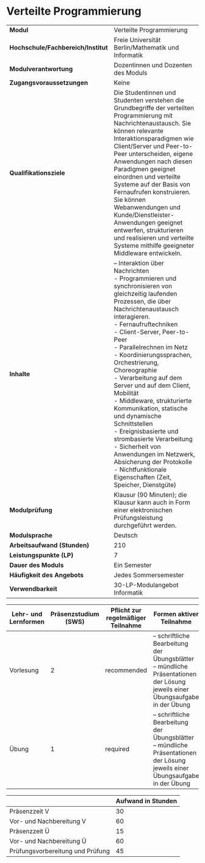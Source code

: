 # Verteilte Programmierung
|                                    |   |
|------------------------------------|---|
|**Modul**                           | Verteilte Programmierung |
|**Hochschule/Fachbereich/Institut** | Freie Universität Berlin/Mathematik und Informatik |
|**Modulverantwortung**              | Dozentinnen und Dozenten des Moduls |
|**Zugangsvoraussetzungen**          | Keine |
|**Qualifikationsziele**             | Die Studentinnen und Studenten verstehen die Grundbegriffe der verteilten Programmierung mit Nachrichtenaustausch. Sie können relevante Interaktionsparadigmen wie Client/Server und Peer-to-Peer unterscheiden, eigene Anwendungen nach diesen Paradigmen geeignet einordnen und verteilte Systeme auf der Basis von Fernaufrufen konstruieren. Sie können Webanwendungen und Kunde/Dienstleister-Anwendungen geeignet entwerfen, strukturieren und realisieren und verteilte Systeme mithilfe geeigneter Middleware entwickeln. |
|**Inhalte**                         | – Interaktion über Nachrichten<br>- Programmieren und synchronisieren von gleichzeitig laufenden Prozessen, die über Nachrichtenaustausch interagieren.<br>- Fernaufruftechniken<br>- Client-Server, Peer-to-Peer<br>- Parallelrechnen im Netz<br>- Koordinierungssprachen, Orchestrierung, Choreographie<br>- Verarbeitung auf dem Server und auf dem Client, Mobilität<br>- Middleware, strukturierte Kommunikation, statische und dynamische Schnittstellen<br>- Ereignisbasierte und strombasierte Verarbeitung<br>- Sicherheit von Anwendungen im Netzwerk, Absicherung der Protokolle<br>- Nichtfunktionale Eigenschaften (Zeit, Speicher, Dienstgüte) |
|**Modulprüfung**                    | Klausur (90 Minuten); die Klausur kann auch in Form einer elektronischen Prüfungsleistung durchgeführt werden. |
|**Modulsprache**                    | Deutsch |
|**Arbeitsaufwand (Stunden)**        | 210 |
|**Leistungspunkte (LP)**            | 7 |
|**Dauer des Moduls**                | Ein Semester |
|**Häufigkeit des Angebots**         | Jedes Sommersemester |
|**Verwendbarkeit**                  | 30-LP-Modulangebot Informatik |

| Lehr- und Lernformen | Präsenzstudium <br> (SWS) | Pflicht zur regelmäßiger Teilnahme | Formen aktiver Teilnahme |
| ---------------------|---------------------------|------------------------------------|------------------------- |
| Vorlesung            | 2                         | recommended                        | – schriftliche Bearbeitung der Übungsblätter<br>– mündliche Präsentationen der Lösung jeweils einer Übungsaufgabe in der Übung |
| Übung                | 1                         | required                           | – schriftliche Bearbeitung der Übungsblätter<br>– mündliche Präsentationen der Lösung jeweils einer Übungsaufgabe in der Übung |

|   | Aufwand in Stunden |
| - |--------------------|
| Präsenzzeit V                            | 30    |
| Vor- und Nachbereitung V                 | 60    |
| Präsenzzeit Ü                            | 15    |
| Vor- und Nachbereitung Ü                 | 60    |
| Prüfungsvorbereitung und Prüfung         | 45    |
